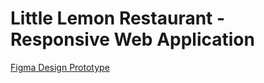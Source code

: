 # Little Lemon Restaurant - Responsive Web Application

[Figma Design Prototype](https://www.figma.com/proto/375JaMjhDIKRdLSqr3V7nN/Little-Lemon-Web-App?page-id=648%3A483&type=design&node-id=648-3076&viewport=1019%2C436%2C0.09&t=nj017ydHDpZ4dr9I-1&scaling=scale-down&starting-point-node-id=648%3A3076&mode=design)

